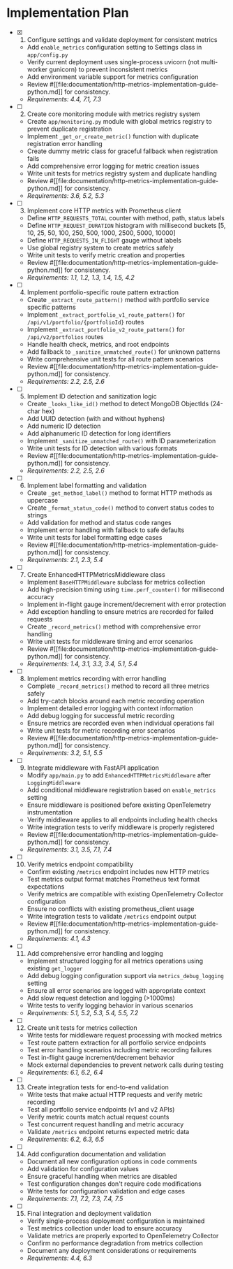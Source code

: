 # Implementation Plan

- [x] 1. Configure settings and validate deployment for consistent metrics
  - Add `enable_metrics` configuration setting to Settings class in `app/config.py`
  - Verify current deployment uses single-process uvicorn (not multi-worker gunicorn) to prevent inconsistent metrics
  - Add environment variable support for metrics configuration
  - Review #[[file:documentation/http-metrics-implementation-guide-python.md]] for consistency.
  - _Requirements: 4.4, 7.1, 7.3_

- [ ] 2. Create core monitoring module with metrics registry system
  - Create `app/monitoring.py` module with global metrics registry to prevent duplicate registration
  - Implement `_get_or_create_metric()` function with duplicate registration error handling
  - Create dummy metric class for graceful fallback when registration fails
  - Add comprehensive error logging for metric creation issues
  - Write unit tests for metrics registry system and duplicate handling
  - Review #[[file:documentation/http-metrics-implementation-guide-python.md]] for consistency.
  - _Requirements: 3.6, 5.2, 5.3_

- [ ] 3. Implement core HTTP metrics with Prometheus client
  - Define `HTTP_REQUESTS_TOTAL` counter with method, path, status labels
  - Define `HTTP_REQUEST_DURATION` histogram with millisecond buckets [5, 10, 25, 50, 100, 250, 500, 1000, 2500, 5000, 10000]
  - Define `HTTP_REQUESTS_IN_FLIGHT` gauge without labels
  - Use global registry system to create metrics safely
  - Write unit tests to verify metric creation and properties
  - Review #[[file:documentation/http-metrics-implementation-guide-python.md]] for consistency.
  - _Requirements: 1.1, 1.2, 1.3, 1.4, 1.5, 4.2_

- [ ] 4. Implement portfolio-specific route pattern extraction
  - Create `_extract_route_pattern()` method with portfolio service specific patterns
  - Implement `_extract_portfolio_v1_route_pattern()` for `/api/v1/portfolio/{portfolioId}` routes
  - Implement `_extract_portfolio_v2_route_pattern()` for `/api/v2/portfolios` routes
  - Handle health check, metrics, and root endpoints
  - Add fallback to `_sanitize_unmatched_route()` for unknown patterns
  - Write comprehensive unit tests for all route pattern scenarios
  - Review #[[file:documentation/http-metrics-implementation-guide-python.md]] for consistency.
  - _Requirements: 2.2, 2.5, 2.6_

- [ ] 5. Implement ID detection and sanitization logic
  - Create `_looks_like_id()` method to detect MongoDB ObjectIds (24-char hex)
  - Add UUID detection (with and without hyphens)
  - Add numeric ID detection
  - Add alphanumeric ID detection for long identifiers
  - Implement `_sanitize_unmatched_route()` with ID parameterization
  - Write unit tests for ID detection with various formats
  - Review #[[file:documentation/http-metrics-implementation-guide-python.md]] for consistency.
  - _Requirements: 2.2, 2.5, 2.6_

- [ ] 6. Implement label formatting and validation
  - Create `_get_method_label()` method to format HTTP methods as uppercase
  - Create `_format_status_code()` method to convert status codes to strings
  - Add validation for method and status code ranges
  - Implement error handling with fallback to safe defaults
  - Write unit tests for label formatting edge cases
  - Review #[[file:documentation/http-metrics-implementation-guide-python.md]] for consistency.
  - _Requirements: 2.1, 2.3, 5.4_

- [ ] 7. Create EnhancedHTTPMetricsMiddleware class
  - Implement `BaseHTTPMiddleware` subclass for metrics collection
  - Add high-precision timing using `time.perf_counter()` for millisecond accuracy
  - Implement in-flight gauge increment/decrement with error protection
  - Add exception handling to ensure metrics are recorded for failed requests
  - Create `_record_metrics()` method with comprehensive error handling
  - Write unit tests for middleware timing and error scenarios
  - Review #[[file:documentation/http-metrics-implementation-guide-python.md]] for consistency.
  - _Requirements: 1.4, 3.1, 3.3, 3.4, 5.1, 5.4_

- [ ] 8. Implement metrics recording with error handling
  - Complete `_record_metrics()` method to record all three metrics safely
  - Add try-catch blocks around each metric recording operation
  - Implement detailed error logging with context information
  - Add debug logging for successful metric recording
  - Ensure metrics are recorded even when individual operations fail
  - Write unit tests for metric recording error scenarios
  - Review #[[file:documentation/http-metrics-implementation-guide-python.md]] for consistency.
  - _Requirements: 3.2, 5.1, 5.5_

- [ ] 9. Integrate middleware with FastAPI application
  - Modify `app/main.py` to add `EnhancedHTTPMetricsMiddleware` after `LoggingMiddleware`
  - Add conditional middleware registration based on `enable_metrics` setting
  - Ensure middleware is positioned before existing OpenTelemetry instrumentation
  - Verify middleware applies to all endpoints including health checks
  - Write integration tests to verify middleware is properly registered
  - Review #[[file:documentation/http-metrics-implementation-guide-python.md]] for consistency.
  - _Requirements: 3.1, 3.5, 7.1, 7.4_

- [ ] 10. Verify metrics endpoint compatibility
  - Confirm existing `/metrics` endpoint includes new HTTP metrics
  - Test metrics output format matches Prometheus text format expectations
  - Verify metrics are compatible with existing OpenTelemetry Collector configuration
  - Ensure no conflicts with existing prometheus_client usage
  - Write integration tests to validate `/metrics` endpoint output
  - Review #[[file:documentation/http-metrics-implementation-guide-python.md]] for consistency.
  - _Requirements: 4.1, 4.3_

- [ ] 11. Add comprehensive error handling and logging
  - Implement structured logging for all metrics operations using existing `get_logger`
  - Add debug logging configuration support via `metrics_debug_logging` setting
  - Ensure all error scenarios are logged with appropriate context
  - Add slow request detection and logging (>1000ms)
  - Write tests to verify logging behavior in various scenarios
  - _Requirements: 5.1, 5.2, 5.3, 5.4, 5.5, 7.2_

- [ ] 12. Create unit tests for metrics collection
  - Write tests for middleware request processing with mocked metrics
  - Test route pattern extraction for all portfolio service endpoints
  - Test error handling scenarios including metric recording failures
  - Test in-flight gauge increment/decrement behavior
  - Mock external dependencies to prevent network calls during testing
  - _Requirements: 6.1, 6.2, 6.4_

- [ ] 13. Create integration tests for end-to-end validation
  - Write tests that make actual HTTP requests and verify metric recording
  - Test all portfolio service endpoints (v1 and v2 APIs)
  - Verify metric counts match actual request counts
  - Test concurrent request handling and metric accuracy
  - Validate `/metrics` endpoint returns expected metric data
  - _Requirements: 6.2, 6.3, 6.5_

- [ ] 14. Add configuration documentation and validation
  - Document all new configuration options in code comments
  - Add validation for configuration values
  - Ensure graceful handling when metrics are disabled
  - Test configuration changes don't require code modifications
  - Write tests for configuration validation and edge cases
  - _Requirements: 7.1, 7.2, 7.3, 7.4, 7.5_

- [ ] 15. Final integration and deployment validation
  - Verify single-process deployment configuration is maintained
  - Test metrics collection under load to ensure accuracy
  - Validate metrics are properly exported to OpenTelemetry Collector
  - Confirm no performance degradation from metrics collection
  - Document any deployment considerations or requirements
  - _Requirements: 4.4, 6.3_